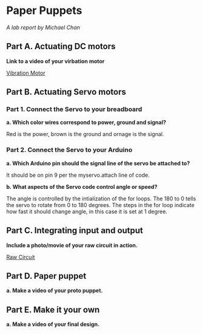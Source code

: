 # Paper Puppets

*A lab report by Michael Chan*



## Part A. Actuating DC motors

**Link to a video of your virbation motor**

[Vibration Motor](https://youtu.be/EyhNSQXMc8k)

## Part B. Actuating Servo motors

### Part 1. Connect the Servo to your breadboard

**a. Which color wires correspond to power, ground and signal?**

Red is the power, brown is the ground and ornage is the signal.

### Part 2. Connect the Servo to your Arduino

**a. Which Arduino pin should the signal line of the servo be attached to?**

It should be on pin 9 per the myservo.attach line of code.

**b. What aspects of the Servo code control angle or speed?**

The angle is controlled by the intialization of the for loops.  The 180 to 0 tells the servo to rotate from 0 to 180 degrees.  The steps in the for loop indicate how fast it should change angle, in this case it is set at 1 degree.  

## Part C. Integrating input and output

**Include a photo/movie of your raw circuit in action.**

[Raw Circuit](https://youtu.be/lWXs9B64lwE)

## Part D. Paper puppet

**a. Make a video of your proto puppet.**

## Part E. Make it your own

**a. Make a video of your final design.**
 
